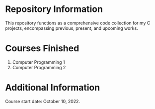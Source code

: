 # Repository Information
This repository functions as a comprehensive code collection for my C projects, encompassing previous, present, and upcoming works.
# Courses Finished 
1. Computer Programming 1
2. Computer Programming 2
# Additional Information
Course start date: October 10, 2022.
